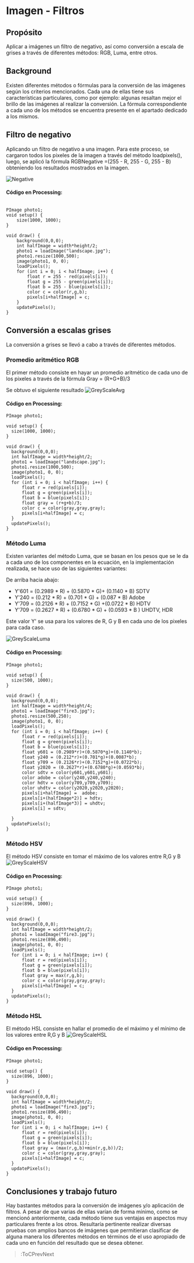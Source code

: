 # Imagen - Filtros

## Propósito
Aplicar a imágenes un filtro de negativo, así como conversión a escala de grises a través de diferentes métodos: RGB, Luma, entre otros.

## Background
Existen diferentes métodos o fórmulas para la conversión de las imágenes según los criterios mencionados. Cada una de ellas tiene sus características particulares, como por ejemplo: algunas resaltan mejor el brillo de las imágenes al realizar la conversión. La fórmula correspondiente a cada uno de los métodos se encuentra presente en el apartado dedicado a los mismos.

## Filtro de negativo
Aplicando un filtro de negativo a una imagen. Para este proceso, se cargaron todos los pixeles de la imagen a través del método loadpixels(), luego, se aplicó la fórmula  RGBNegative =(255 - R, 255 - G, 255 - B) obteniendo los resultados mostrados en la imagen.

![Negative](/docs/sketches/imageNegative.jpg)


#### Código en Processing:

```processing

PImage photo1;
void setup() {
    size(1000, 1000);
}
 
void draw() {
    background(0,0,0);
    int halfImage = width*height/2;
    photo1 = loadImage("landscape.jpg");
    photo1.resize(1000,500);
    image(photo1, 0, 0);
    loadPixels();
    for (int i = 0; i < halfImage; i++) {
        float r = 255 - red(pixels[i]);
        float g = 255 - green(pixels[i]);
        float b = 255 - blue(pixels[i]);
        color c = color(r,g,b);
        pixels[i+halfImage] = c;
    }
    updatePixels();
}
```
## Conversión a escalas grises
La conversión a grises se llevó a cabo a través de diferentes métodos.

### Promedio aritmético RGB
El primer método consiste en hayar un promedio aritmético de cada uno de los pixeles a través de la fórmula  Gray = (R+G+B)/3

Se obtuvo el siguiente resultado
![GreyScaleAvg](/docs/sketches/greyscaleAvg.png)

#### Código en Processing:
```processing
PImage photo1;

void setup() {
  size(1000, 1000);
}

void draw() {
  background(0,0,0);
  int halfImage = width*height/2;
  photo1 = loadImage("landscape.jpg");
  photo1.resize(1000,500);
  image(photo1, 0, 0);
  loadPixels();
  for (int i = 0; i < halfImage; i++) {
      float r = red(pixels[i]);
      float g = green(pixels[i]);
      float b = blue(pixels[i]);
      float gray = (r+g+b)/3;
      color c = color(gray,gray,gray);
      pixels[i+halfImage] = c;
  }
  updatePixels();
}
```

### Método Luma
Existen variantes del método Luma, que se basan en los pesos que se le da a cada uno de los componentes en la ecuación, en la implementación realizada, se hace uso de las siguientes variantes:

De arriba hacia abajo:
- Y'601 = (0.2989 * R) + (0.5870 * G)+ (0.1140 * B) SDTV
- Y'240 = (0.212 * R) + (0.701 * G) + (0.087 * B)  Adobe
- Y'709 = (0.2126 * R) + (0.7152 * G) +(0.0722 * B) HDTV
- Y'709 = (0.2627 * R) + (0.6780 * G) + (0.0593 * B ) UHDTV, HDR

Este valor Y' se usa para los valores de R, G y B en cada uno de los pixeles para cada caso.

![GreyScaleLuma](/docs/sketches/grayScaleLuma.png)

#### Código en Processing:
```processing
PImage photo1;

void setup() {
  size(500, 1000);
}

void draw() {
  background(0,0,0);
  int halfImage = width*height/4;
  photo1 = loadImage("fire3.jpg");
  photo1.resize(500,250);
  image(photo1, 0, 0);
  loadPixels();
  for (int i = 0; i < halfImage; i++) {
      float r = red(pixels[i]);
      float g = green(pixels[i]);
      float b = blue(pixels[i]);
      float y601 = (0.2989*r)+(0.5870*g)+(0.1140*b);
      float y240 = (0.212*r)+(0.701*g)+(0.0087*b);
      float y709 = (0.2126*r)+(0.7152*g)+(0.0722*b);
      float y2020 = (0.2627*r)+(0.6780*g)+(0.0593*b);
      color sdtv = color(y601,y601,y601);
      color adobe = color(y240,y240,y240);
      color hdtv = color(y709,y709,y709);
      color uhdtv = color(y2020,y2020,y2020);
      pixels[i+halfImage] =  adobe;
      pixels[i+(halfImage*2)] = hdtv;
      pixels[i+(halfImage*3)] = uhdtv;
      pixels[i] = sdtv;
      
  }
  updatePixels();
}
``` 
### Método HSV
El método HSV consiste en tomar el máximo de los valores entre R,G y B
![GreyScaleHSV](/docs/sketches/greyScaleHSV.png)

#### Código en Processing:
```processing
PImage photo1;

void setup() {
  size(896, 1000);
}

void draw() {
  background(0,0,0);
  int halfImage = width*height/2;
  photo1 = loadImage("fire3.jpg");
  photo1.resize(896,490);
  image(photo1, 0, 0);
  loadPixels();
  for (int i = 0; i < halfImage; i++) {
      float r = red(pixels[i]);
      float g = green(pixels[i]);
      float b = blue(pixels[i]);
      float gray = max(r,g,b);
      color c = color(gray,gray,gray);
      pixels[i+halfImage] = c;
  }
  updatePixels();
}
```

### Método HSL
El método HSL consiste en hallar el promedio de el máximo y el mínimo de los valores entre R,G y B
![GreyScaleHSL](/docs/sketches/greyScaleHSL.png)

#### Código en Processing:
```processing
PImage photo1;

void setup() {
  size(896, 1000);
}

void draw() {
  background(0,0,0);
  int halfImage = width*height/2;
  photo1 = loadImage("fire3.jpg");
  photo1.resize(896,490);
  image(photo1, 0, 0);
  loadPixels();
  for (int i = 0; i < halfImage; i++) {
      float r = red(pixels[i]);
      float g = green(pixels[i]);
      float b = blue(pixels[i]);
      float gray = (max(r,g,b)+min(r,g,b))/2;
      color c = color(gray,gray,gray);
      pixels[i+halfImage] = c;
  }
  updatePixels();
}
```

## Conclusiones y trabajo futuro
Hay bastantes métodos para la conversión de imágenes y/o aplicación de filtros. A pesar de que varias de ellas varían de forma mínimo, como se mencionó anteriormente, cada método tiene sus ventajas en aspectos muy particulares frente a los otros. Resultaría pertinente realizar diversas pruebas con amplios bancos de imágenes que permitieran clasificar de alguna manera los diferentes métodos en términos de el uso apropiado de cada uno en función del resultado que se desea obtener.

> :ToCPrevNext
